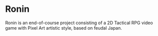 # Ronin
Ronin is an end-of-course project consisting of a 2D Tactical RPG video game with Pixel Art artistic style, based on feudal Japan.
